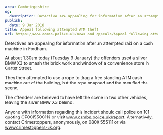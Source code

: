 ```yaml
area: Cambridgeshire
og:
  description: Detective are appealing for information after an attempted raid on a cash machine in Fordham.
publish:
  date: 9 Jan 2018
title: Appeal following attempted ATM theft
url: https://www.cambs.police.uk/news-and-appeals/Appeal-following-attempted-ATM-theft
```

Detectives are appealing for information after an attempted raid on a cash machine in Fordham.

At about 1.30am today (Tuesday 9 January) the offenders used a silver BMW X3 to smash the brick work and window of a convenience store in Carter Street.

They then attempted to use a rope to drag a free standing ATM cash machine out of the building, but the rope snapped and the men fled the scene.

The offenders are believed to have left the scene in two other vehicles, leaving the silver BMW X3 behind.

Anyone with information regarding this incident should call police on 101 quoting CF0015500118 or visit www.cambs.police.uk/report. Alternatively, contact Crimestoppers, anonymously, on 0800 555111 or via www.crimestoppers-uk.org.
